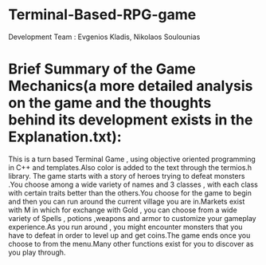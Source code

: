# Terminal-Based-RPG-game
Development Team :
Evgenios Kladis,
Nikolaos Soulounias


# Brief Summary of the Game Mechanics(a more detailed analysis on the game and the thoughts behind its development exists in the Explanation.txt):
This is a turn based Terminal  Game , using objective oriented programming in C++ and templates.Also color is added to the text through the termios.h library. 
The game starts with a story of heroes trying to defeat monsters .You choose among a wide variety of names and 3 classes , with each class with certain traits better than the others.You choose for the game to begin and then you can run around the current village you are in.Markets exist with M in which for exchange with Gold , you can choose from a wide variety of Spells , potions ,weapons and armor to customize your gameplay experience.As you run around , you might encounter monsters that you have to defeat in order to level up and get coins.The game ends once you choose to from the menu.Many other functions exist for you to discover as you play through.
